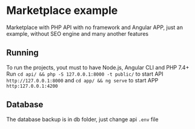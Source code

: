# Marketplace example

Marketplace with PHP API with no framework and Angular APP, just an example, without SEO engine and many another
features

## Running

To run the projects, yout must to have Node.js, Angular CLI and PHP 7.4+
Run `cd api/ && php -S 127.0.0.1:8000 -t public/` to start API `http://127.0.0.1:8000` and `cd app/ && ng serve` to
start APP `http:127.0.0.1:4200`

## Database

The database backup is in db folder, just change api `.env` file
